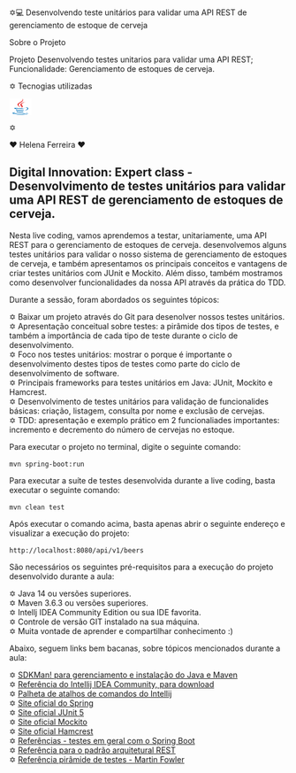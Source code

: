 ✡💻️ Desenvolvendo teste unitários para validar uma API REST de gerenciamento de estoque de cerveja

 Sobre o Projeto

Projeto Desenvolvendo testes unitarios para validar uma API REST; <br>
Funcionalidade: Gerenciamento de estoques de cerveja.


✡ Tecnogias utilizadas

  <img align="center" alt="Helena-Java" height="30" width="40" src="https://raw.githubusercontent.com/devicons/devicon/master/icons/java/java-original.svg">

✡ <p>❤️ Helena Ferreira ❤️</p>

<h2>Digital Innovation: Expert class - Desenvolvimento de testes unitários para validar uma API REST de gerenciamento de estoques de cerveja.</h2>

Nesta live coding, vamos aprendemos a testar, unitariamente, uma API REST para o gerenciamento de estoques de cerveja. desenvolvemos alguns testes unitários para validar o nosso sistema de gerenciamento de estoques de cerveja, e também apresentamos os principais conceitos e vantagens de criar testes unitários com JUnit e Mockito. Além disso, também mostramos como desenvolver funcionalidades da nossa API através da prática do TDD.

Durante a sessão, foram abordados os seguintes tópicos:

✡ Baixar um projeto através do Git para desenolver nossos testes unitários. <br>
✡ Apresentação conceitual sobre testes: a pirâmide dos tipos de testes, e também a importância de cada tipo de teste durante o ciclo de desenvolvimento. <br>
✡ Foco nos testes unitários: mostrar o porque é importante o desenvolvimento destes tipos de testes como parte do ciclo de desenvolvimento de software. <br>
✡ Principais frameworks para testes unitários em Java: JUnit, Mockito e Hamcrest. <br> 
✡ Desenvolvimento de testes unitários para validação de funcionalides básicas: criação, listagem, consulta por nome e exclusão de cervejas. <br>
✡ TDD: apresentação e exemplo prático em 2 funcionaliades importantes: incremento e decremento do número de cervejas no estoque. <br>

Para executar o projeto no terminal, digite o seguinte comando:

```shell script
mvn spring-boot:run 
```

Para executar a suíte de testes desenvolvida durante a live coding, basta executar o seguinte comando:

```shell script
mvn clean test
```

Após executar o comando acima, basta apenas abrir o seguinte endereço e visualizar a execução do projeto:

```
http://localhost:8080/api/v1/beers
```

São necessários os seguintes pré-requisitos para a execução do projeto desenvolvido durante a aula:

✡ Java 14 ou versões superiores. <br>
✡ Maven 3.6.3 ou versões superiores. <br>
✡ Intellj IDEA Community Edition ou sua IDE favorita. <br>
✡ Controle de versão GIT instalado na sua máquina. <br>
✡ Muita vontade de aprender e compartilhar conhecimento :) <br>

Abaixo, seguem links bem bacanas, sobre tópicos mencionados durante a aula:

✡ [SDKMan! para gerenciamento e instalação do Java e Maven](https://sdkman.io/) <br>
✡ [Referência do Intellij IDEA Community, para download](https://www.jetbrains.com/idea/download) <br>
✡ [Palheta de atalhos de comandos do Intellij](https://resources.jetbrains.com/storage/products/intellij-idea/docs/IntelliJIDEA_ReferenceCard.pdf) <br>
✡ [Site oficial do Spring](https://spring.io/) <br>
✡ [Site oficial JUnit 5](https://junit.org/junit5/docs/current/user-guide/) <br>
✡ [Site oficial Mockito](https://site.mockito.org/) <br>
✡ [Site oficial Hamcrest](http://hamcrest.org/JavaHamcrest/) <br>
✡ [Referências - testes em geral com o Spring Boot](https://www.baeldung.com/spring-boot-testing) <br>
✡ [Referência para o padrão arquitetural REST](https://restfulapi.net/) <br>
✡ [Referência pirâmide de testes - Martin Fowler](https://martinfowler.com/articles/practical-test-pyramid.html#TheImportanceOftestAutomation)<br>
 


